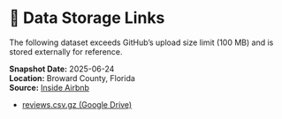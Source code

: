 # 📎 Data Storage Links

The following dataset exceeds GitHub’s upload size limit (100 MB) and is stored externally for reference.

**Snapshot Date:** 2025-06-24  
**Location:** Broward County, Florida  
**Source:** [Inside Airbnb](http://insideairbnb.com/get-the-data)

- [reviews.csv.gz (Google Drive)](https://drive.google.com/file/d/17VffJI_SM9fR4RJN-NduRZ4nipXmerPQ/view?usp=drive_link)
